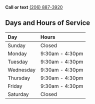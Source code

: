 **Call or text** [(206) 887-3920](tel:1-206-887-3920)
      

## Days and Hours of Service
| Day        | Hours |
| :--        | :--    |
| Sunday     | Closed |
| Monday     | 9:30am - 4:30pm |
| Tuesday    | 9:30am - 4:30pm |
| Wednesday  | 9:30am - 4:30pm |
| Thursday   | 9:30am - 4:30pm |
| Friday     | 9:30am - 4:30pm |
| Saturday   | Closed |


